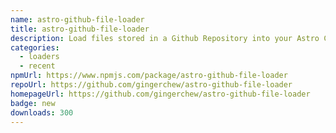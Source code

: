```yaml
---
name: astro-github-file-loader
title: astro-github-file-loader
description: Load files stored in a Github Repository into your Astro Content Layer
categories:
  - loaders
  - recent
npmUrl: https://www.npmjs.com/package/astro-github-file-loader
repoUrl: https://github.com/gingerchew/astro-github-file-loader
homepageUrl: https://github.com/gingerchew/astro-github-file-loader
badge: new
downloads: 300
---
```


